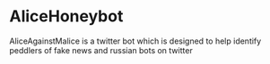 # AliceHoneybot
AliceAgainstMalice is a twitter bot which is designed to help identify peddlers of fake news and russian bots on twitter

